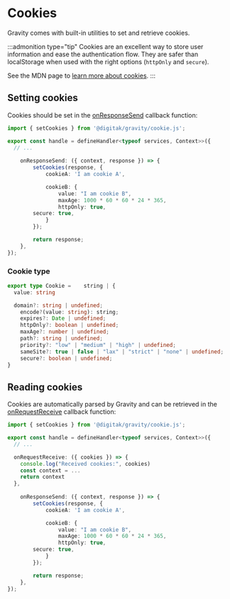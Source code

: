 # Cookies

Gravity comes with built-in utilities to set and retrieve cookies.

:::admonition type="tip"
Cookies are an excellent way to store user information and ease the authentication flow. They are safer than localStorage when used with the right options (`httpOnly` and `secure`).

See the MDN page to [learn more about cookies](https://developer.mozilla.org/en-US/docs/Web/HTTP/Cookies).
:::

## Setting cookies

Cookies should be set in the [onResponseSend](/docs/usage/events#_4-onresponsesend) callback function:

```ts
import { setCookies } from '@digitak/gravity/cookie.js';

export const handle = defineHandler<typeof services, Context>>({
  // ...
  
	onResponseSend: ({ context, response }) => {
		setCookies(response, {
			cookieA: 'I am cookie A',

			cookieB: {
				value: "I am cookie B",
				maxAge: 1000 * 60 * 60 * 24 * 365,
				httpOnly: true,
        secure: true,
			}
		});

		return response;
	},
});
```

### Cookie type

```ts
export type Cookie = 	string | {
  value: string

  domain?: string | undefined;
	encode?(value: string): string;
	expires?: Date | undefined;
	httpOnly?: boolean | undefined;
	maxAge?: number | undefined;
	path?: string | undefined;
	priority?: "low" | "medium" | "high" | undefined;
	sameSite?: true | false | "lax" | "strict" | "none" | undefined;
	secure?: boolean | undefined;
}
```


## Reading cookies

Cookies are automatically parsed by Gravity and can be retrieved in the [onRequestReceive](/docs/usage/events#_2-onrequestreceive) callback function:

```ts
import { setCookies } from '@digitak/gravity/cookie.js';

export const handle = defineHandler<typeof services, Context>>({
  // ...

  onRequestReceive: ({ cookies }) => {
    console.log("Received cookies:", cookies)
    const context = ...
    return context
  },
  
	onResponseSend: ({ context, response }) => {
		setCookies(response, {
			cookieA: 'I am cookie A',

			cookieB: {
				value: "I am cookie B",
				maxAge: 1000 * 60 * 60 * 24 * 365,
				httpOnly: true,
        secure: true,
			}
		});

		return response;
	},
});
```
